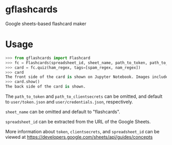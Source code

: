 # gflashcards

Google sheets-based flashcard maker

# Usage

```python
>>> from gflashcards import Flashcard
>>> fc = Flashcards(spreadsheet_id, sheet_name, path_to_token, path_to_clientsecrets)
>>> card = fc.quiz(ham_regex, tags=[spam_regex, nam_regex])
>>> card
The front side of the card is shown on Jupyter Notebook. Images included. Both Markdown and HTML works.
>>> card.show()
The back side of the card is shown.
```

The `path_to_token` and `path_to_clientsecrets` can be omitted, and default to `user/token.json` and `user/credentials.json`, respectively.

`sheet_name` can be omitted and default to "flashcards".

`spreadsheet_id` can be extracted from the URL of the Google Sheets.

More information about `token`, `clientsecrets`, and `spreadsheet_id` can be viewed at https://developers.google.com/sheets/api/guides/concepts

